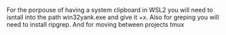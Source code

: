 For the porpouse of having a system clipboard
in WSL2 you will need to isntall into the path win32yank.exe and give it +x.
Also for greping you will need to install ripgrep.
And for moving between projects tmux
